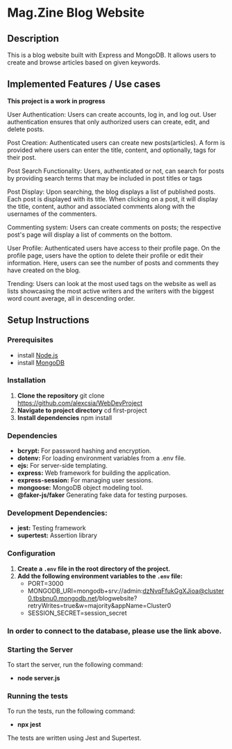 # Mag.Zine Blog Website

## Description

This is a blog website built with Express and MongoDB.
It allows users to create and browse articles based on given keywords.

## Implemented Features / Use cases

**This project is a work in progress**

User Authentication: Users can create accounts, log in, and log out. User authentication ensures that only authorized users can create, edit, and delete posts.

Post Creation: Authenticated users can create new posts(articles). A form is provided where users can enter the title, content, and optionally, tags for their post.

Post Search Functionality: Users, authenticated or not, can search for posts by providing search terms that may be included in post titles or tags

Post Display: Upon searching, the blog displays a list of published posts. Each post is displayed with its title. When clicking on a post, it will display the title, content, author and associated comments along with the usernames of the commenters.

Commenting system: Users can create comments on posts; the respective post's page will display a list of comments on the bottom.

User Profile: Authenticated users have access to their profile page. On the profile page, users have the option to delete their profile or edit their information. Here, users can see the number of posts and comments they have created on the blog.

Trending: Users can look at the most used tags on the website as well as lists showcasing the most active writers and the writers with the biggest word count average, all in descending order.

## Setup Instructions

### Prerequisites

- install [Node.js](https://nodejs.org/en)
- install [MongoDB](https://www.mongodb.com/try/download/community)

### Installation

1. **Clone the repository**
   git clone https://github.com/alexcsia/WebDevProject
2. **Navigate to project directory**
   cd first-project
3. **Install dependencies**
   npm install

### Dependencies

- **bcrypt:** For password hashing and encryption.
- **dotenv:** For loading environment variables from a .env file.
- **ejs:** For server-side templating.
- **express:** Web framework for building the application.
- **express-session:** For managing user sessions.
- **mongoose:** MongoDB object modeling tool.
- **@faker-js/faker** Generating fake data for testing purposes.

### Development Dependencies:

- **jest:** Testing framework
- **supertest:** Assertion library

### Configuration

1. **Create a `.env` file in the root directory of the project.**
2. **Add the following environment variables to the `.env` file:**
   - PORT=3000
   - MONGODB_URI=mongodb+srv://admin:dzNvqFfukGgXJioa@cluster0.tbsbnu0.mongodb.net/blogwebsite?retryWrites=true&w=majority&appName=Cluster0
   - SESSION_SECRET=session_secret

### In order to connect to the database, please use the link above.

### Starting the Server

To start the server, run the following command:

- **node server.js**

### Running the tests

To run the tests, run the following command:

- **npx jest**

The tests are written using Jest and Supertest.
